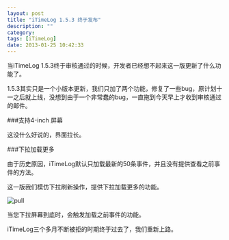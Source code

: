```yaml
---
layout: post
title: "iTimeLog 1.5.3 终于发布"
description: ""
category: 
tags: [iTimeLog]
date: 2013-01-25 10:42:33
---
```


当iTimeLog 1.5.3终于审核通过的时候，开发者已经想不起来这一版更新了什么功能了。

1.5.3其实只是一个小版本更新，我们只加了两个功能，修复了一些bug，原计划十一之后就上线，没想到由于一个非常蠢的bug，一直拖到今天早上才收到审核通过的邮件。

###支持4-inch 屏幕

这没什么好说的，界面拉长。

###下拉加载更多

由于历史原因，iTimeLog默认只加载最新的50条事件，并且没有提供查看之前事件的方法。

这一版我们模仿下拉刷新操作，提供下拉加载更多的功能。

![pull](http://interbbs.b0.upaiyun.com/iTimeLog/pull.png)

当您下拉屏幕到底时，会触发加载之前事件的功能。

iTimeLog三个多月不断被拒的时期终于过去了，我们重新上路。

